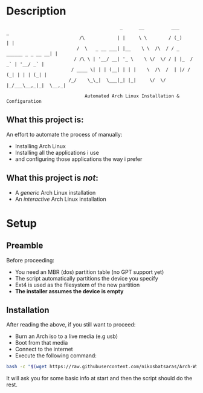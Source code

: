# Description
```
                                          _      __          ___                  _
                           /\            | |     \ \        / (_)                | |
                          /  \   _ __ ___| |__    \ \  /\  / / _ ______ _ _ __ __| |
                         / /\ \ | '__/ __| '_ \    \ \/  \/ / | |_  / _` | '__/ _` |
                        / ____ \| | | (__| | | |    \  /\  /  | |/ / (_| | | | (_| |
                       /_/    \_\_|  \___|_| |_|     \/  \/   |_/___\__,_|_|  \__,_|
                                            
                             Automated Arch Linux Installation & Configuration
```

## What this project is:
An effort to automate the process of manually:
- Installing Arch Linux
- Installing all the applications i use
- and configuring those applications the way i prefer

## What this project is *not*:
- A *generic* Arch Linux installation
- An *interactive* Arch Linux installation

# Setup
## Preamble
Before proceeding:
- You need an MBR (dos) partition table (no GPT support yet)
- The script automatically partitions the device you specify
- Ext4 is used as the filesystem of the new partition
- **The installer assumes the device is empty**

## Installation
After reading the above, if you still want to proceed:
- Burn an Arch iso to a live media (e.g usb)
- Boot from that media
- Connect to the internet
- Execute the following command:

```bash
bash -c "$(wget https://raw.githubusercontent.com/nikosbatsaras/Arch-Wizard/master/bootstrap.sh -O -)"
```

It will ask you for some basic info at start and then the script should do the
rest.

